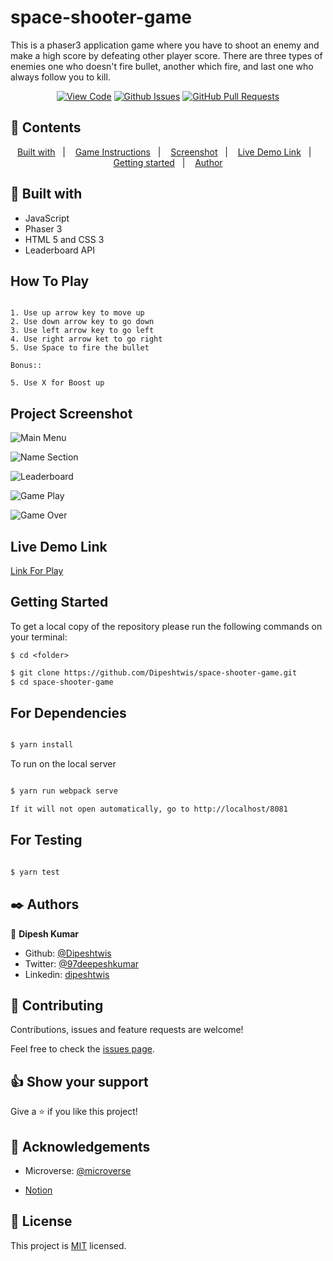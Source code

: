 # space-shooter-game

This is a phaser3 application game where you have to shoot an enemy and make a high score by defeating other player score. There are three types of enemies one who doesn't fire bullet, another which fire, and last one who always follow you to kill.

<div align="center">

[![View Code](https://img.shields.io/badge/View%20-Code-green)](https://github.com/Dipeshtwis/space-shooter-game/JS-to-do-list)
[![Github Issues](https://img.shields.io/badge/GitHub-Issues-orange)](https://github.com/Dipeshtwis/space-shooter-game/issues)
[![GitHub Pull Requests](https://img.shields.io/badge/GitHub-Pull%20Requests-blue)](https://github.com/Dipeshtwis/space-shooter-game/pulls)

</div>

## 📝 Contents

<p align="center">
<a href="#with">Built with</a>&nbsp;&nbsp;&nbsp;|&nbsp;&nbsp;&nbsp;
<a href="#play">Game Instructions</a>&nbsp;&nbsp;&nbsp;|&nbsp;&nbsp;&nbsp;
<a href="#sc">Screenshot</a>&nbsp;&nbsp;&nbsp;|&nbsp;&nbsp;&nbsp;
<a href="#ll">Live Demo Link</a>&nbsp;&nbsp;&nbsp;|&nbsp;&nbsp;&nbsp;
<a href="#gs">Getting started</a>&nbsp;&nbsp;&nbsp;|&nbsp;&nbsp;&nbsp;
<a href="#author">Author</a>
</p>

## 🔧 Built with<a name = "with"></a>

- JavaScript
- Phaser 3
- HTML 5 and CSS 3
- Leaderboard API

## How To Play<a name = "play"></a>

```

1. Use up arrow key to move up
2. Use down arrow key to go down
3. Use left arrow key to go left
4. Use right arrow ket to go right
5. Use Space to fire the bullet

Bonus::

5. Use X for Boost up
```


## Project Screenshot <a name = "sc"></a>

![Main Menu](src/assets/img/menu.png)

![Name Section](src/assets/img/name.png)

![Leaderboard](src/assets/img/board.png)

![Game Play](src/assets/img/play.png)

![Game Over](src/assets/img/over.png)


## Live Demo Link <a name = "ll"></a>

[Link For Play](https://spaceshootergame.netlify.app/)


## Getting Started <a name = "gs"></a>

To get a local copy of the repository please run the following commands on your terminal:

```
$ cd <folder>
```

~~~bash
$ git clone https://github.com/Dipeshtwis/space-shooter-game.git
$ cd space-shooter-game

~~~

## For Dependencies

~~~bash

$ yarn install

~~~

To run on the local server

~~~bash

$ yarn run webpack serve

If it will not open automatically, go to http://localhost/8081
~~~

## For Testing

~~~bash

$ yarn test

~~~

## ✒️  Authors <a name = "author"></a>


👤 **Dipesh Kumar**

- Github: [@Dipeshtwis](https://github.com/Dipeshtwis)
- Twitter: [@97deepeshkumar](https://twitter.com/97deepeshkumar)
- Linkedin: [dipeshtwis](https://www.linkedin.com/in/dipeshtwis/)



## 🤝 Contributing

Contributions, issues and feature requests are welcome!

Feel free to check the [issues page](https://github.com/Dipeshtwis/space-shooter-game/issues).


## 👍 Show your support

Give a ⭐️ if you like this project!

## :clap: Acknowledgements

- Microverse: [@microverse](https://www.microverse.org/)

- [Notion](https://www.notion.so/Shooter-game-203e819041c7486bb36f9e65faecba27)

## 📝 License

This project is [MIT](./LICENSE) licensed.
